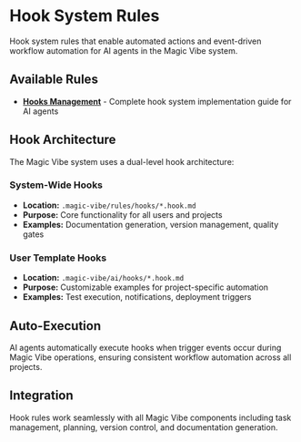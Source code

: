 # Hook System Rules

Hook system rules that enable automated actions and event-driven workflow automation for AI agents in the Magic Vibe system.

## Available Rules

- **[Hooks Management](../core/hooks.md)** - Complete hook system implementation guide for AI agents

## Hook Architecture

The Magic Vibe system uses a dual-level hook architecture:

### System-Wide Hooks

- **Location:** `.magic-vibe/rules/hooks/*.hook.md`
- **Purpose:** Core functionality for all users and projects
- **Examples:** Documentation generation, version management, quality gates

### User Template Hooks  

- **Location:** `.magic-vibe/ai/hooks/*.hook.md`
- **Purpose:** Customizable examples for project-specific automation
- **Examples:** Test execution, notifications, deployment triggers

## Auto-Execution

AI agents automatically execute hooks when trigger events occur during Magic Vibe operations, ensuring consistent workflow automation across all projects.

## Integration

Hook rules work seamlessly with all Magic Vibe components including task management, planning, version control, and documentation generation.
